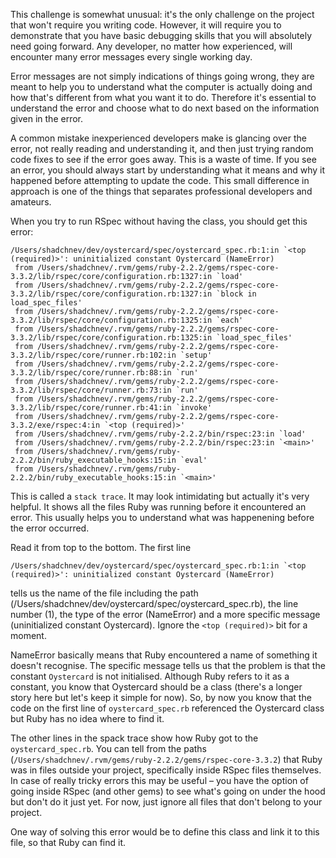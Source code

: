  This challenge is somewhat unusual: it's the only challenge on the project that won't require you writing code. However, it will require you to demonstrate that you have basic debugging skills that you will absolutely need going forward. Any developer, no matter how experienced, will encounter many error messages every single working day.

 Error messages are not simply indications of things going wrong, they are meant to help you to understand what the computer is actually doing and how that's different from what you want it to do. Therefore it's essential to understand the error and choose what to do next based on the information given in the error.

 A common mistake inexperienced developers make is glancing over the error, not really reading and understanding it, and then just trying random code fixes to see if the error goes away. This is a waste of time. If you see an error, you should always start by understanding what it means and why it happened before attempting to update the code. This small difference in approach is one of the things that separates professional developers and amateurs.

 When you try to run RSpec without having the class, you should get this error:

 ```
 /Users/shadchnev/dev/oystercard/spec/oystercard_spec.rb:1:in `<top (required)>': uninitialized constant Oystercard (NameError)
  from /Users/shadchnev/.rvm/gems/ruby-2.2.2/gems/rspec-core-3.3.2/lib/rspec/core/configuration.rb:1327:in `load'
  from /Users/shadchnev/.rvm/gems/ruby-2.2.2/gems/rspec-core-3.3.2/lib/rspec/core/configuration.rb:1327:in `block in load_spec_files'
  from /Users/shadchnev/.rvm/gems/ruby-2.2.2/gems/rspec-core-3.3.2/lib/rspec/core/configuration.rb:1325:in `each'
  from /Users/shadchnev/.rvm/gems/ruby-2.2.2/gems/rspec-core-3.3.2/lib/rspec/core/configuration.rb:1325:in `load_spec_files'
  from /Users/shadchnev/.rvm/gems/ruby-2.2.2/gems/rspec-core-3.3.2/lib/rspec/core/runner.rb:102:in `setup'
  from /Users/shadchnev/.rvm/gems/ruby-2.2.2/gems/rspec-core-3.3.2/lib/rspec/core/runner.rb:88:in `run'
  from /Users/shadchnev/.rvm/gems/ruby-2.2.2/gems/rspec-core-3.3.2/lib/rspec/core/runner.rb:73:in `run'
  from /Users/shadchnev/.rvm/gems/ruby-2.2.2/gems/rspec-core-3.3.2/lib/rspec/core/runner.rb:41:in `invoke'
  from /Users/shadchnev/.rvm/gems/ruby-2.2.2/gems/rspec-core-3.3.2/exe/rspec:4:in `<top (required)>'
  from /Users/shadchnev/.rvm/gems/ruby-2.2.2/bin/rspec:23:in `load'
  from /Users/shadchnev/.rvm/gems/ruby-2.2.2/bin/rspec:23:in `<main>'
  from /Users/shadchnev/.rvm/gems/ruby-2.2.2/bin/ruby_executable_hooks:15:in `eval'
  from /Users/shadchnev/.rvm/gems/ruby-2.2.2/bin/ruby_executable_hooks:15:in `<main>'
 ```

 This is called a `stack trace`. It may look intimidating but actually it's very helpful. It shows all the files Ruby was running before it encountered an error. This usually helps you to understand what was happenening before the error occurred.

 Read it from top to the bottom. The first line

 ```
 /Users/shadchnev/dev/oystercard/spec/oystercard_spec.rb:1:in `<top (required)>': uninitialized constant Oystercard (NameError)
 ```

 tells us the name of the file including the path (/Users/shadchnev/dev/oystercard/spec/oystercard_spec.rb), the line number (1), the type of the error (NameError) and a more specific message (uninitialized constant Oystercard). Ignore the `<top (required)>` bit for a moment.

 NameError basically means that Ruby encountered a name of something it doesn't recognise. The specific message tells us that the problem is that the constant `Oystercard` is not initialised. Although Ruby refers to it as a constant, you know that Oystercard should be a class (there's a longer story here but let's keep it simple for now). So, by now you know that the code on the first line of `oystercard_spec.rb` referenced the Oystercard class but Ruby has no idea where to find it.

 The other lines in the spack trace show how Ruby got to the `oystercard_spec.rb`. You can tell from the paths (`/Users/shadchnev/.rvm/gems/ruby-2.2.2/gems/rspec-core-3.3.2`) that Ruby was in files outside your project, specifically inside RSpec files themselves. In case of really tricky errors this may be useful – you have the option of going inside RSpec (and other gems) to see what's going on under the hood but don't do it just yet. For now, just ignore all files that don't belong to your project.

 One way of solving this error would be to define this class and link it to this file, so that Ruby can find it.
